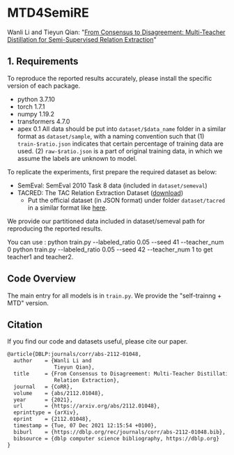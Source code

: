 # MTD4SemiRE
Wanli Li and Tieyun Qian: "[From Consensus to Disagreement: Multi-Teacher Distillation for Semi-Supervised Relation Extraction](https://ieeexplore.ieee.org/document/9534434)"
## 1. Requirements
 To reproduce the reported results accurately, please install the specific version of each package.
* python 3.7.10
* torch 1.7.1
* numpy 1.19.2
* transformers 4.7.0
* apex 0.1
All data should be put into `dataset/$data_name` folder in a similar format as `dataset/sample`, with a naming convention such that (1) `train-$ratio.json` indicates that certain percentage of training data are used. (2) `raw-$ratio.json` is a part of original training data, in which we assume the labels are unknown to model.

To replicate the experiments, first prepare the required dataset as below:

- SemEval: SemEval 2010 Task 8 data (included in `dataset/semeval`)
- TACRED: The TAC Relation Extraction Dataset ([download](https://catalog.ldc.upenn.edu/LDC2018T24))
  - Put the official dataset (in JSON format) under folder `dataset/tacred` in a similar format like [here](https://github.com/yuhaozhang/tacred-relation/tree/master/dataset/tacred).

We provide our partitioned data included in dataset/semeval path for reproducing the reported results.


You can use :
python train.py --labeled_ratio 0.05 --seed 41 --teacher_num 0
python train.py --labeled_ratio 0.05 --seed 42 --teacher_num 1
to get teacher1 and teacher2.


## Code Overview
The main entry for all models is in `train.py`. We provide the "self-trainng + MTD" version.

## Citation
If you find our code and datasets useful, please cite our paper.
```latex
@article{DBLP:journals/corr/abs-2112-01048,
  author    = {Wanli Li and
               Tieyun Qian},
  title     = {From Consensus to Disagreement: Multi-Teacher Distillation for Semi-Supervised
               Relation Extraction},
  journal   = {CoRR},
  volume    = {abs/2112.01048},
  year      = {2021},
  url       = {https://arxiv.org/abs/2112.01048},
  eprinttype = {arXiv},
  eprint    = {2112.01048},
  timestamp = {Tue, 07 Dec 2021 12:15:54 +0100},
  biburl    = {https://dblp.org/rec/journals/corr/abs-2112-01048.bib},
  bibsource = {dblp computer science bibliography, https://dblp.org}
}
```
